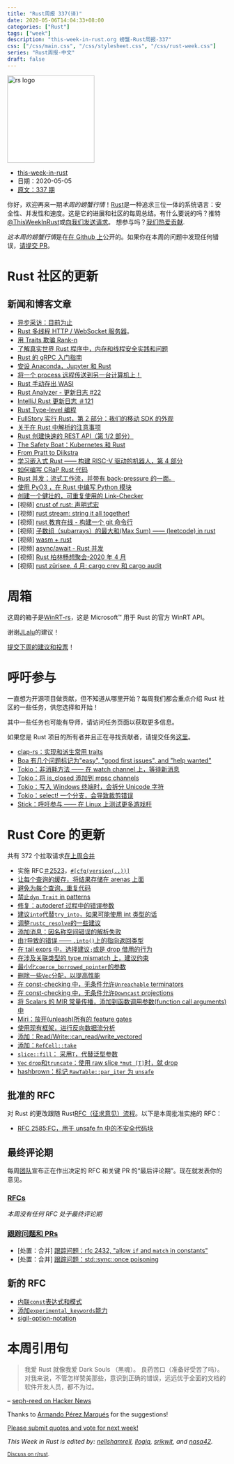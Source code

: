 ```yaml
---
title: "Rust周报 337(译)"
date: 2020-05-06T14:04:33+08:00
categories: ["Rust"]
tags: ["week"]
description: "this-week-in-rust.org 螃蟹-Rust周报-337"
css: ["/css/main.css", "/css/stylesheet.css", "/css/rust-week.css"]
series: "Rust周报-中文"
draft: false
---
```


<img src="https://www.rust-lang.org/static/images/rust-logo-blk.svg" alt="rs logo" class="medium-zoom-image" style="
    width: 200px;
    background: white;
">

- [this-week-in-rust](https://this-week-in-rust.org)
- 日期：2020-05-05
- [原文：337 期](https://this-week-in-rust.org/blog/2020/05/05/this-week-in-rust-337/)

你好，欢迎再来一期*本周的螃蟹行情*！[Rust](http://rust-lang.org)是一种追求三位一体的系统语言：安全性、并发性和速度。这是它的进展和社区的每周总结。有什么要说的吗？推特[@ThisWeekInRust](https://twitter.com/ThisWeekInRust)或[向我们发送请求](https://github.com/cmr/this-week-in-rust)。 想参与吗？[我们热爱贡献](https://github.com/rust-lang/rust/blob/master/CONTRIBUTING.md).

*这本周的螃蟹行情*是在[在 Github 上](https://github.com/cmr/this-week-in-rust)公开的。如果你在本周的问题中发现任何错误，[请提交 PR](https://github.com/cmr/this-week-in-rust/pulls)。

# Rust 社区的更新

## 新闻和博客文章

- [异步采访：目前为止](https://smallcultfollowing.com/babysteps/blog/2020/04/30/async-interviews-my-take-thus-far/)
- [Rust 多线程 HTTP / WebSocket 服务器](https://sergey-melnychuk.github.io/2020/04/27/multi-threaded-http-websocket-server-in-rust/)。
- [用 Traits 欺骗 Rank-n](https://leshow.github.io/post/cheat_rank_n/)
- [了解真实世界 Rust 程序中，内存和线程安全实践和问题](https://cseweb.ucsd.edu/~yiying/RustStudy-PLDI20.pdf)
- [Rust 的 gRPC 入门指南](https://dev.to/anshulgoyal15/a-beginners-guide-to-grpc-with-rust-3c7o)
- [安设 Anaconda，Jupyter 和 Rust](https://shahinrostami.com/posts/programming/rust-notebooks/setup-anaconda-jupyter-and-rust/)
- [将一个 process 远程传送到另一台计算机上！](https://thume.ca/2020/04/18/telefork-forking-a-process-onto-a-different-computer/)
- [Rust 手动存出 WASI](http://www.jakubkonka.com/2020/04/28/rust-wasi-from-scratch.html)
- [Rust Analyzer - 更新日志 #22](https://rust-analyzer.github.io/thisweek/2020/04/27/changelog-22.html)
- [IntelliJ Rust 更新日志 ＃121](https://intellij-rust.github.io/2020/04/27/changelog-121.html)
- [Rust Type-level 编程](http://willcrichton.net/notes/type-level-programming/)
- [FullStory 实行 Rust，第 2 部分：我们的移动 SDK 的外观](https://bionic.fullstory.com/rust-at-fullstory-part-2/)
- [关于在 Rust 中解析的注意事项](https://blog.wesleyac.com/posts/rust-parsing)
- [Rust 创建快速的 REST API（第 1/2 部分）](https://docs.qovery.com/guides/tutorial/create-a-blazingly-fast-api-in-rust-part-1/)
- [The Safety Boat：Kubernetes 和 Rust](https://msrc-blog.microsoft.com/2020/04/29/the-safety-boat-kubernetes-and-rust/)
- [From Pratt to Dijkstra](https://matklad.github.io//2020/04/15/from-pratt-to-dijkstra.html)
- [学习嵌入式 Rust —— 构建 RISC-V 驱动的机器人，第 4 部分](https://matklad.github.io//2020/04/15/from-pratt-to-dijkstra.html)
- [如何编写 CRaP Rust 代码](https://blog.logrocket.com/how-to-write-crap-rust-code/)
- [Rust 并发：流式工作流，并带有 back-pressure 的一面。](https://medium.com/@polyglot_factotum/rust-concurrency-a-streaming-workflow-served-with-a-side-of-back-pressure-955bdf0266b5)
- [使用 PyO3 ，在 Rust 中编写 Python 模块](https://kushaldas.in/posts/writing-python-module-in-rust-using-pyo3.html)
- [创建一个健壮的，可重复使用的 Link-Checker](http://adventures.michaelfbryan.com/posts/linkchecker/)
- \[视频] [crust of rust: 声明式宏 ](https://www.youtube.com/watch?v=q6paRBbLgNw)
- \[视频] [rust stream: string it all together!](https://www.youtube.com/watch?v=7I11degAElQ)
- \[视频] [rust 教育在线 - 构建一个 git 命令行](https://www.youtube.com/watch?v=YFzF1AHYjes)
- \[视频] [子数组（subarrays）的最大和(Max Sum) —— (leetcode) in rust](https://www.youtube.com/watch?v=G1deF4Rehlw)
- \[视频] [wasm + rust](https://www.youtube.com/watch?list=PLDWmoWFf46gj7htqRU1yNwM3SeaqfLKhH&v=gpaNGlka7FY&feature=emb_logo)
- \[视频] [async/await - Rust 并发](https://www.youtube.com/watch?v=hrNoTZMG2MU)
- \[视频] [Rust 柏林畅想聚会-2020 年 4 月 ](https://www.youtube.com/watch?v=yGuxtodWYDs)
- \[视频] [rust zürisee, 4 月: cargo crev 和 cargo audit](https://www.youtube.com/watch?v=_xS40wqO8GA)

# 周箱

这周的箱子是[WinRT-rs](https://github.com/microsoft/winrt-rs)，这是 Microsoft™ 用于 Rust 的官方 WinRT API。

谢谢[JLalu](https://users.rust-lang.org/t/crate-of-the-week/2704/767)的建议！

[提交下周的建议和投票][submit_crate]！

[submit_crate]: https://users.rust-lang.org/t/crate-of-the-week/2704

# 呼吁参与

一直想为开源项目做贡献，但不知道从哪里开始？每周我们都会重点介绍 Rust 社区的一些任务，供您选择和开始！

其中一些任务也可能有导师，请访问任务页面以获取更多信息。

如果您是 Rust 项目的所有者并且正在寻找贡献者，请提交任务[这里][guidelines]。

- [clap-rs：实现和派生常用 traits](https://github.com/clap-rs/clap/issues/952)
- [Boa 有几个问题标记为"easy", "good first issues", and "help wanted"](https://github.com/jasonwilliams/boa/issues)
- [Tokio：非消耗方法 —— 在 watch channel 上，等待新消息](https://github.com/tokio-rs/tokio/issues/2404)
- [Tokio：将 is_closed 添加到 mpsc channels](https://github.com/tokio-rs/tokio/issues/2469)
- [Tokio：写入 Windows 终端时，会拆分 Unicode 字符](https://github.com/tokio-rs/tokio/issues/2380)
- [Tokio：select! 一个分支，会导致裁剪错误](https://github.com/tokio-rs/tokio/issues/2251)
- [Stick：呼吁参与 —— 在 Linux 上测试更多游戏杆](https://github.com/libcala/stick/issues/5)

[guidelines]: https://users.rust-lang.org/t/twir-call-for-participation/4821

# Rust Core 的更新

共有 372 个拉取请求[在上周合并][merged]

[merged]: https://github.com/search?q=is%3Apr+org%3Arust-lang+is%3Amerged+merged%3A2020-04-27..2020-05-04

- 实施 RFC[＃2523](https://rust-lang.github.io/rfcs/2523-cfg-path-version.html)，[`#[cfg(version(..))]`](https://github.com/rust-lang/rust/pull/71314)
- [让每个查询的缓存，将结果存储在 arenas 上面](https://github.com/rust-lang/rust/pull/70674)
- [避免为每个查询，重复代码](https://github.com/rust-lang/rust/pull/69808)
- [禁止`dyn Trait` in patterns](https://github.com/rust-lang/rust/pull/71038)
- [修复：autoderef 过程中的错误参数](https://github.com/rust-lang/rust/pull/71627)
- [建议`into`代替`try_into`，如果可能使用 int 类型的话](https://github.com/rust-lang/rust/pull/71617)
- [调整`rustc_resolve`的一些建议](https://github.com/rust-lang/rust/pull/71438)
- [添加消息：因名称空间错误的解析失败](https://github.com/rust-lang/rust/pull/71419)
- [由`?`导致的错误 —— `.into()`上的指向返回类型](https://github.com/rust-lang/rust/pull/71409)
- [在 tail exprs 中，选择建议`;`或是 drop 借用的行为](https://github.com/rust-lang/rust/pull/71217)
- [在涉及关联类型的 type mismatch 上，建议约束](https://github.com/rust-lang/rust/pull/71108)
- [最小化`coerce_borrowed_pointer`的参数](https://github.com/rust-lang/rust/pull/71524)
- [删除一些`Vec`分配，以提高性能](https://github.com/rust-lang/rust/pull/71268)
- [在 const-checking 中，无条件允许`Unreachable` terminators](https://github.com/rust-lang/rust/pull/71691)
- [在 const-checking 中，无条件允许`Downcast` projections](https://github.com/rust-lang/rust/pull/71688)
- [将 Scalars 的 MIR 常量传播，添加到函数调用参数(function call arguments)中](https://github.com/rust-lang/rust/pull/71697)
- [Miri：放开(unleash)所有的 feature gates](https://github.com/rust-lang/rust/pull/71631)
- [使用现有框架，进行反向数据流分析](https://github.com/rust-lang/rust/pull/71006)
- [添加：Read/Write::can_read/write_vectored](https://github.com/rust-lang/rust/pull/67841)
- [添加：`RefCell::take`](https://github.com/rust-lang/rust/pull/71398)
- [`slice::fill`： 采用`T`，代替泛型参数](https://github.com/rust-lang/rust/pull/71165)
- [`Vec` `drop`和`truncate`：使用 raw slice `*mut [T]`时，就 drop](https://github.com/rust-lang/rust/pull/71148)
- [hashbrown：标记 `RawTable::par_iter` 为 `unsafe`](https://github.com/rust-lang/hashbrown/pull/157)

## 批准的 RFC

对 Rust 的更改跟随 Rust[RFC（征求意见）流程](https://github.com/rust-lang/rfcs#rust-rfcs)。以下是本周批准实施的 RFC：

- [RFC 2585:FC，用于 unsafe fn 中的不安全代码块](https://github.com/rust-lang/rfcs/pull/2585)

## 最终评论期

每周[团队](https://www.rust-lang.org/team.html)宣布正在作出决定的 RFC 和关键 PR 的“最后评论期”。现在就发表你的意见。

### [RFCs](https://github.com/rust-lang/rfcs/labels/final-comment-period)

_本周没有任何 RFC 处于最终评论期_

### [跟踪问题和 PRs](https://github.com/rust-lang/rust/labels/final-comment-period)

- \[处置：合并] [跟踪问题：rfc 2432, "allow `if` and `match` in constants"](https://github.com/rust-lang/rust/issues/49146)
- \[处置：合并] [跟踪问题：std::sync::once poisoning](https://github.com/rust-lang/rust/issues/33577)

## 新的 RFC

- [内联`const`表达式和模式](https://github.com/rust-lang/rfcs/pull/2920)
- [添加`experimental_keywords`能力](https://github.com/rust-lang/rfcs/pull/2919)
- [sigil-option-notation](https://github.com/rust-lang/rfcs/pull/2918)

# 本周引用句

> 我爱 Rust 就像我爱 Dark Souls （黑魂）。
> 良药苦口（准备好受苦了吗）。对我来说，不管怎样赞美那些，意识到正确的错误，远远优于全面的文档的软件开发人员，都不为过。

– [seph-reed on Hacker News](https://news.ycombinator.com/item?id=23032636)

Thanks to [Armando Pérez Marqués](https://users.rust-lang.org/t/twir-quote-of-the-week/328/864) for the suggestions!

[Please submit quotes and vote for next week!](https://users.rust-lang.org/t/twir-quote-of-the-week/328)

_This Week in Rust is edited by: [nellshamrell](https://github.com/nellshamrell), [llogiq](https://github.com/llogiq), [srikwit](https://github.com/srikwit), and [nasa42](https://github.com/nasa42)._

<small>[Discuss on r/rust](https://www.reddit.com/r/rust/comments/geagy0/this_week_in_rust_337/).</small>
